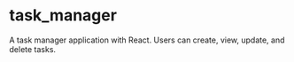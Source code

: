 # task_manager
A task manager application with React. Users can create, view, update, and delete tasks.
